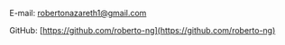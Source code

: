 E-mail: robertonazareth1@gmail.com

GitHub: [https://github.com/roberto-ng](https://github.com/roberto-ng)